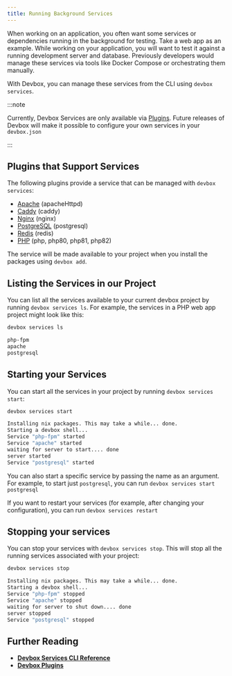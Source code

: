 ```yaml
---
title: Running Background Services
---
```


When working on an application, you often want some services or dependencies running in the background for testing. Take a web app as an example. While working on your application, you will want to test it against a running development server and database. Previously developers would manage these services via tools like Docker Compose or orchestrating them manually.

With Devbox, you can manage these services from the CLI using `devbox services`. 

:::note

Currently, Devbox Services are only available via [Plugins](plugins.md). Future releases of Devbox will make it possible to configure your own services in your `devbox.json`

:::

## Plugins that Support Services

The following plugins provide a service that can be managed with `devbox services`: 

* [Apache](../devbox_examples/servers/apache.md) (apacheHttpd)
* [Caddy](../devbox_examples/servers/caddy.md) (caddy)
* [Nginx](../devbox_examples/servers/nginx.md) (nginx)
* [PostgreSQL](../devbox_examples/databases/postgres.md) (postgresql)
* [Redis](../devbox_examples/databases/redis.md) (redis)
* [PHP](../devbox_examples/languages/php.md) (php, php80, php81, php82)

The service will be made available to your project when you install the packages using `devbox add`. 

## Listing the Services in our Project

You can list all the services available to your current devbox project by running `devbox services ls`. For example, the services in a PHP web app project might look like this:

```bash
devbox services ls

php-fpm
apache
postgresql
```

## Starting your Services

You can start all the services in your project by running `devbox services start`:

```bash
devbox services start

Installing nix packages. This may take a while... done.
Starting a devbox shell...
Service "php-fpm" started
Service "apache" started
waiting for server to start.... done
server started
Service "postgresql" started
```

You can also start a specific service by passing the name as an argument. For example, to start just `postgresql`, you can run `devbox services start postgresql`

If you want to restart your services (for example, after changing your configuration), you can run `devbox services restart`

## Stopping your services

You can stop your services with `devbox services stop`. This will stop all the running services associated with your project: 

```bash
devbox services stop

Installing nix packages. This may take a while... done.
Starting a devbox shell...
Service "php-fpm" stopped
Service "apache" stopped
waiting for server to shut down.... done
server stopped
Service "postgresql" stopped
```

## Further Reading

* [**Devbox Services CLI Reference**](../cli_reference/devbox_services.md)
* [**Devbox Plugins**](plugins.md)